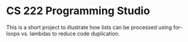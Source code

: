 # CS 222 Programming Studio

This is a short project to illustrate how
lists can be processed using for-loops vs.
lambdas to reduce code duplication.

